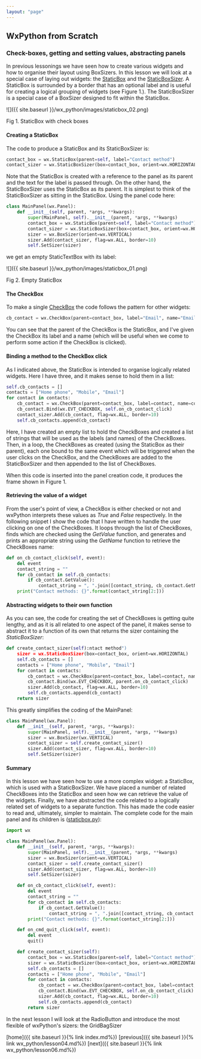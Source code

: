 ```yaml
---
layout: "page"
---
```

## WxPython from Scratch
### Check-boxes, getting and setting values, abstracting panels

In previous lessonings we have seen how to create various widgets and how
to organise their layout using BoxSizers. In this lesson we will look at a
special case of laying out widgets: the
[StaticBox](https://wxpython.org/Phoenix/docs/html/wx.StaticBox.html)
and the
[StaticBoxSizer](https://wxpython.org/Phoenix/docs/html/wx.StaticBoxSizer.html).
A StaticBox is surrounded by a border that has an optional label and is
useful for creating a logical grouping of widgets (see Figure 1.). The
StaticBoxSizer is a special case of a BoxSizer designed to fit within
the StaticBox.

![]({{ site.baseurl }}/wx_python/images/staticbox_02.png)

Fig 1. StaticBox with check boxes

#### Creating a StaticBox

The code to produce a StaticBox and its StaticBoxSizer is:

``` python
contact_box = wx.StaticBox(parent=self, label="Contact method")
contact_sizer = wx.StaticBoxSizer(box=contact_box, orient=wx.HORIZONTAL)
```

Note that the StaticBox is created with a reference to the panel as its
parent and the text for the label is passed through. On the other hand,
the StaticBoxSizer uses the StaticBox as its parent. It is simplest to
think of the StaticBoxSizer as sitting in the StaticBox. Using the panel
code here:

``` python
class MainPanel(wx.Panel):
    def __init__(self, parent, *args, **kwargs):
        super(MainPanel, self).__init__(parent, *args, **kwargs)
        contact_box = wx.StaticBox(parent=self, label="Contact method")
        contact_sizer = wx.StaticBoxSizer(box=contact_box, orient=wx.HORIZONTAL)
        sizer = wx.BoxSizer(orient=wx.VERTICAL)
        sizer.Add(contact_sizer, flag=wx.ALL, border=10)
        self.SetSizer(sizer)
```

we get an empty StaticTextBox with its label:

![]({{ site.baseurl }}/wx_python/images/staticbox_01.png)

Fig 2. Empty StaticBox

#### The CheckBox

To make a single
[CheckBox](https://wxpython.org/Phoenix/docs/html/wx.CheckBox.html) the
code follows the pattern for other widgets:

``` python
cb_contact = wx.CheckBox(parent=contact_box, label="Email", name="Email")
```

You can see that the parent of the CheckBox is the StaticBox, and I've
given the CheckBox its label and a name (which will be useful when we
come to perform some action if the CheckBox is clicked).

#### Binding a method to the CheckBox click

As I indicated above, the StaticBox is intended to organise logically
related widgets. Here I have three, and it makes sense to hold them in a
list:

``` python
self.cb_contacts = []
contacts = ["Home phone", "Mobile", "Email"]
for contact in contacts:
    cb_contact = wx.CheckBox(parent=contact_box, label=contact, name=contact)
    cb_contact.Bind(wx.EVT_CHECKBOX, self.on_cb_contact_click)
    contact_sizer.Add(cb_contact, flag=wx.ALL, border=10)
    self.cb_contacts.append(cb_contact)
```

Here, I have created an empty list to hold the CheckBoxes and created a
list of strings that will be used as the labels (and names) of the
CheckBoxes. Then, in a loop, the CheckBoxes as created (using the
StaticBox as their parent), each one bound to the same event which will
be triggered when the user clicks on the CheckBox, and the CheckBoxes
are added to the StaticBoxSizer and then appended to the list of
CheckBoxes.

When this code is inserted into the panel creation code, it produces the
frame shown in Figure 1.

#### Retrieving the value of a widget

From the user's point of view, a CheckBox is either checked or not and
wxPython interprets these values as *True* and *False* respectively. In
the following snippet I show the code that I have written to handle the
user clicking on one of the CheckBoxes. It loops through the list of
CheckBoxes, finds which are checked using the *GetValue* function, and
generates and prints an appropriate string using the *GetName* function
to retrieve the CheckBoxes name:

``` python
def on_cb_contact_click(self, event):
    del event
    contact_string = ""
    for cb_contact in self.cb_contacts:
        if cb_contact.GetValue():
            contact_string = ", ".join([contact_string, cb_contact.GetName()])
    print("Contact methods: {}".format(contact_string[2:]))
```

#### Abstracting widgets to their own function

As you can see, the code for creating the set of CheckBoxes is getting
quite lengthy, and as it is all related to one aspect of the panel, it
makes sense to abstract it to a function of its own that returns the
sizer containing the *StaticBoxSizer*:

``` python
def create_contact_sizer(self):ntact method")
    sizer = wx.StaticBoxSizer(box=contact_box, orient=wx.HORIZONTAL)
    self.cb_contacts = []
    contacts = ["Home phone", "Mobile", "Email"]
    for contact in contacts:
        cb_contact = wx.CheckBox(parent=contact_box, label=contact, name=contact)
        cb_contact.Bind(wx.EVT_CHECKBOX, parent.on_cb_contact_click)
        sizer.Add(cb_contact, flag=wx.ALL, border=10)
        self.cb_contacts.append(cb_contact)
    return sizer
```

This greatly simplifies the coding of the MainPanel:

``` python
class MainPanel(wx.Panel):
    def __init__(self, parent, *args, **kwargs):
        super(MainPanel, self).__init__(parent, *args, **kwargs)
        sizer = wx.BoxSizer(wx.VERTICAL)
        contact_sizer = self.create_contact_sizer()
        sizer.Add(contact_sizer, flag=wx.ALL, border=10)
        self.SetSizer(sizer)
```

#### Summary

In this lesson we have seen how to use a more complex widget: a StaticBox,
which is used with a StaticBoxSizer. We have placed a number of related
CheckBoxes into the StaticBox and seen how we can retrieve the value of
the widgets. Finally, we have abstracted the code related to a logically
related set of widgets to a separate function. This has made the code
easier to read and, ultimately, simpler to maintain. The complete code
for the main panel and its children is
([staticbox.py](snippets/staticbox.py)):

``` python
import wx

class MainPanel(wx.Panel):
    def __init__(self, parent, *args, **kwargs):
        super(MainPanel, self).__init__(parent, *args, **kwargs)
        sizer = wx.BoxSizer(orient=wx.VERTICAL)
        contact_sizer = self.create_contact_sizer()
        sizer.Add(contact_sizer, flag=wx.ALL, border=10)
        self.SetSizer(sizer)

    def on_cb_contact_click(self, event):
        del event
        contact_string = ""
        for cb_contact in self.cb_contacts:
            if cb_contact.GetValue():
                contact_string = ", ".join([contact_string, cb_contact.GetName()])
        print("Contact methods: {}".format(contact_string[2:]))

    def on_cmd_quit_click(self, event):
        del event
        quit()

    def create_contact_sizer(self):
        contact_box = wx.StaticBox(parent=self, label="Contact method")
        sizer = wx.StaticBoxSizer(box=contact_box, orient=wx.HORIZONTAL)
        self.cb_contacts = []
        contacts = ["Home phone", "Mobile", "Email"]
        for contact in contacts:
            cb_contact = wx.CheckBox(parent=contact_box, label=contact, name=contact)
            cb_contact.Bind(wx.EVT_CHECKBOX, self.on_cb_contact_click)
            sizer.Add(cb_contact, flag=wx.ALL, border=10)
            self.cb_contacts.append(cb_contact)
        return sizer
```

In the next lesson I will look at the RadioButton and introduce the most
flexible of wxPython's sizers: the GridBagSizer

[home]({{ site.baseurl }}{% link index.md%}) [previous]({{ site.baseurl }}{% link wx_python/lesson04.md%}) [next]({{ site.baseurl }}{% link wx_python/lesson06.md%})